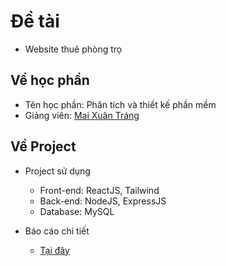 # Đề tài

- Website thuê phòng trọ

## Về học phần

- Tên học phần: Phân tích và thiết kế phần mềm
- Giảng viên: [Mai Xuân Tráng]

## Về Project

- Project sử dụng

  - Front-end: ReactJS, Tailwind
  - Back-end: NodeJS, ExpressJS
  - Database: MySQL

- Báo cáo chi tiết
  - [Tại đây]

[mai xuân tráng]: https://www.researchgate.net/profile/Mai-Trang
[tại đây]: https://github.com/twinddev/Web-thue-phong-tro/tree/master/b%C3%A1o%20c%C3%A1o
